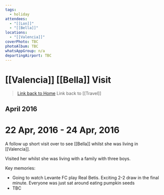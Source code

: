 ```yaml
---
tags:
  - holiday
attendees:
  - "[[Lon]]"
  - "[[Bella]]"
locations:
  - "[[Valencia]]"
coverPhoto: TBC
photoAlbum: TBC
whatsAppGroup: n/a
departingAirport: TBC
---
```

# [[Valencia]] [[Bella]] Visit

> [Link back to Home](obsidian://open?vault=Personal%20Notes&file=000%20Index)
> Link back to [[Travel]]

## April 2016

# 22 Apr, 2016 - 24 Apr, 2016

A follow up short visit over to see [[Bella]] whilst she was living in [[Valencia]].

Visited her whilst she was living with a family with three boys.

Key memories:
- Going to watch Levante FC play Real Betis. Exciting 2-2 draw in the final minute. Everyone was just sat around eating pumpkin seeds
- TBC